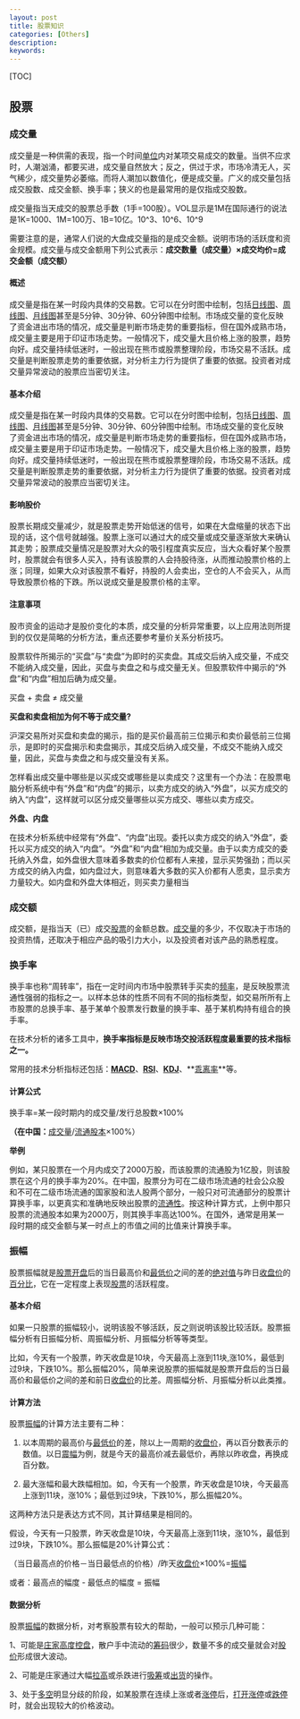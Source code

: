 ```yaml
---
layout: post
title: 股票知识
categories: [Others]
description: 
keywords: 
---
```


[TOC]



## 股票



### 成交量

成交量是一种供需的表现，指一个时间[单位](https://baike.baidu.com/item/单位/32292)内对某项交易成交的数量。当供不应求时，人潮汹涌，都要买进，成交量自然放大；反之，供过于求，市场冷清无人，买气稀少，成交量势必萎缩。而将人潮加以数值化，便是成交量。广义的成交量包括成交股数、成交金额、换手率；狭义的也是最常用的是仅指成交股数。

成交量指当天成交的股票总手数（1手=100股）。VOL显示是1M在国际通行的说法是1K=1000、1M=100万、1B=10亿。10^3、10^6、10^9

需要注意的是，通常人们说的大盘成交量指的是成交金额。说明市场的活跃度和资金规模。成交量与成交金额用下列公式表示：**成交数量（成交量）×成交均价=成交金额（成交额）**



#### 概述

成交量是指在某一时段内具体的交易数。它可以在分时图中绘制，包括[日线图](https://baike.baidu.com/item/日线图/4661687)、[周线图](https://baike.baidu.com/item/周线图/9132571)、[月线图](https://baike.baidu.com/item/月线图/10474239)甚至是5分钟、30分钟、60分钟图中绘制。市场成交量的变化反映了资金进出市场的情况，成交量是判断市场走势的重要指标，但在国外成熟市场，成交量主要是用于印证市场走势。一般情况下，成交量大且价格上涨的股票，趋势向好。成交量持续低迷时，一般出现在熊市或股票整理阶段，市场交易不活跃。成交量是判断股票走势的重要依据，对分析主力行为提供了重要的依据。投资者对成交量异常波动的股票应当密切关注。



#### 基本介绍

成交量是指在某一时段内具体的交易数。它可以在分时图中绘制，包括[日线图](https://baike.baidu.com/item/日线图/4661687)、[周线图](https://baike.baidu.com/item/周线图/9132571)、[月线图](https://baike.baidu.com/item/月线图/10474239)甚至是5分钟、30分钟、60分钟图中绘制。市场成交量的变化反映了资金进出市场的情况，成交量是判断市场走势的重要指标，但在国外成熟市场，成交量主要是用于印证市场走势。一般情况下，成交量大且价格上涨的股票，趋势向好。成交量持续低迷时，一般出现在熊市或股票整理阶段，市场交易不活跃。成交量是判断股票走势的重要依据，对分析主力行为提供了重要的依据。投资者对成交量异常波动的股票应当密切关注。

#### 影响股价

股票长期成交量减少，就是股票走势开始低迷的信号，如果在大盘缩量的状态下出现的话，这个信号就越强。股票上涨可以通过大的成交量或成交量逐渐放大来确认其走势；股票成交量情况是股票对大众的吸引程度真实反应，当大众看好某个股票时，股票就会有很多人买入，持有该股票的人会持股待涨，从而推动股票价格的上涨；同理，如果大众对该股票不看好，持股的人会卖出，空仓的人不会买入，从而导致股票价格的下跌。所以说成交量是股票价格的主宰。





#### 注意事项

股市资金的运动才是股价变化的本质，成交量的分析异常重要，以上应用法则所提到的仅仅是简略的分析方法，重点还要参考量价关系分析技巧。

股票软件所揭示的“买盘”与“卖盘”为即时的买卖盘。其成交后纳入成交量，不成交不能纳入成交量，因此，买盘与卖盘之和与成交量无关。但股票软件中揭示的“外盘”和“内盘”相加后确为成交量。

买盘 + 卖盘 ≠ 成交量

**买盘和卖盘相加为何不等于成交量?**

沪深交易所对买盘和卖盘的揭示，指的是买价最高前三位揭示和卖价最低前三位揭示，是即时的买盘揭示和卖盘揭示，其成交后纳入成交量，不成交不能纳入成交量，因此，买盘与卖盘之和与成交量没有关系。

怎样看出成交量中哪些是以买成交或哪些是以卖成交？这里有一个办法：在股票电脑分析系统中有“外盘”和“内盘”的揭示，以卖方成交的纳入“外盘”，以买方成交的纳入“内盘”，这样就可以区分成交量哪些以买方成交、哪些以卖方成交。

**外盘、内盘**

在技术分析系统中经常有“外盘”、“内盘”出现。委托以卖方成交的纳入“外盘”，委托以买方成交的纳入“内盘”。“外盘”和“内盘”相加为成交量。由于以卖方成交的委托纳入外盘，如外盘很大意味着多数卖的价位都有人来接，显示买势强劲；而以买方成交的纳入内盘，如内盘过大，则意味着大多数的买入价都有人愿卖，显示卖方力量较大。如内盘和外盘大体相近，则买卖力量相当



### 成交额

成交额，是指当天（已）成交[股票](https://baike.baidu.com/item/股票/22647)的金额总数。[成交量](https://baike.baidu.com/item/成交量/649336)的多少，不仅取决于市场的投资热情，还取决于相应产品的吸引力大小，以及投资者对该产品的熟悉程度。



### 换手率

换手率也称“周转率”，指在一定时间内市场中股票转手买卖的[频率](https://baike.baidu.com/item/频率/19505)，是反映股票流通性强弱的指标之一。以样本总体的性质不同有不同的指标类型，如交易所所有上市股票的总换手率、基于某单个股票发行数量的换手率、基于某机构持有组合的换手率。

在技术分析的诸多工具中，**换手率指标是反映市场交投活跃程度最重要的技术指标之一。**

常用的技术分析指标还包括：**[MACD](https://baike.baidu.com/item/MACD/3334786)**、**[RSI](https://baike.baidu.com/item/RSI/6130115)**、**[KDJ](https://baike.baidu.com/item/KDJ/3423560)**、**[乖离率](https://baike.baidu.com/item/乖离率/420286)**等。

#### 计算公式

换手率=某一段时期内的成交量/发行总股数×100%

**（在中国：**[成交量](https://baike.baidu.com/item/成交量)/[流通股本](https://baike.baidu.com/item/流通股本)×100%）

**举例**

例如，某只股票在一个月内成交了2000万股，而该股票的流通股为1亿股，则该股票在这个月的换手率为20%。在中国，股票分为可在二级市场流通的社会公众股和不可在二级市场流通的国家股和法人股两个部分，一般只对可流通部分的股票计算换手率，以更真实和准确地反映出股票的[流通性](https://baike.baidu.com/item/流通性)。按这种计算方式，上例中那只股票的流通股本如果为2000万，则其换手率高达100%。在国外，通常是用某一段时期的成交金额与某一时点上的市值之间的比值来计算换手率。



### 振幅

股票振幅就是[股票开盘](https://baike.baidu.com/item/股票开盘/5044312)后的当日最高价和[最低价](https://baike.baidu.com/item/最低价/3071490)之间的差的[绝对值](https://baike.baidu.com/item/绝对值/3995097)与昨日[收盘价](https://baike.baidu.com/item/收盘价/648023)的[百分比](https://baike.baidu.com/item/百分比/1303052)，它在一定程度上表现[股票](https://baike.baidu.com/item/股票/22647)的活跃程度。

#### 基本介绍

如果一只股票的振幅较小，说明该股不够活跃，反之则说明该股比较活跃。股票振幅分析有日振幅分析、周振幅分析、月振幅分析等等类型。

比如，今天有一个股票，昨天收盘是10块，今天最高上涨到11块,涨10%，最低到过9块，下跌10%。那么振幅20%，简单来说股票的振幅就是股票开盘后的当日最高价和最低价之间的差和前日[收盘价](https://baike.baidu.com/item/收盘价)的比差。周振幅分析、月振幅分析以此类推。

#### 计算方法

股票[振幅](https://baike.baidu.com/item/振幅)的计算方法主要有二种：

1. 以本周期的最高价与[最低价](https://baike.baidu.com/item/最低价)的差，除以上一周期的[收盘价](https://baike.baidu.com/item/收盘价)，再以百分数表示的数值。以日[震幅](https://baike.baidu.com/item/震幅)为例，就是今天的最高价减去最低价，再除以昨收盘，再换成百分数。

2. 最大涨幅和最大跌幅相加。如，今天有一个股票，昨天收盘是10块，今天最高上涨到11块，涨10%；最低到过9块，下跌10%，那么振幅20%。

这两种方法只是表达方式不同，其计算结果是相同的。

假设，今天有一只股票，昨天收盘是10块，今天最高上涨到11块，涨10%，最低到过9块，下跌10%。那么振幅是20%计算公式：

（当日最高点的价格－当日最低点的价格）/昨天[收盘价](https://baike.baidu.com/item/收盘价)×100%=[振幅](https://baike.baidu.com/item/振幅)

或者：最高点的幅度 - 最低点的幅度 = 振幅



#### 数据分析

股票[振幅](https://baike.baidu.com/item/振幅)的数据分析，对考察股票有较大的帮助，一般可以预示几种可能：

1、可能是[庄家](https://baike.baidu.com/item/庄家)[高度控盘](https://baike.baidu.com/item/高度控盘)，散户手中流动的[筹码](https://baike.baidu.com/item/筹码)很少，数量不多的成交量就会对[股价](https://baike.baidu.com/item/股价)形成很大波动。

2、可能是庄家通过大幅[拉高](https://baike.baidu.com/item/拉高)或杀跌进行[吸筹](https://baike.baidu.com/item/吸筹)或[出货](https://baike.baidu.com/item/出货)的操作。

3、处于[多空](https://baike.baidu.com/item/多空)明显分歧的阶段，如某股票在连续上涨或者[涨停](https://baike.baidu.com/item/涨停)后，[打开涨停](https://baike.baidu.com/item/打开涨停)或[跌停](https://baike.baidu.com/item/跌停)时，就会出现较大的价格波动。